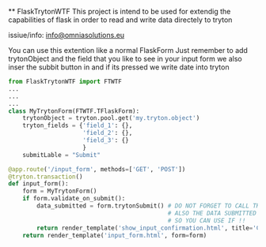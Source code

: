 ** FlaskTrytonWTF
This project is intend to be used for extendig the capabilities of flask in order to read and write data directely to tryton

issiue/info: info@omniasolutions.eu

You can use this extention like a normal FlaskForm 
Just remember to add trytonObject and the field that you like to see in your input form
we also inser the subbit button in and if its pressed we write date into tryton 

```python
from FlaskTrytonWTF import FTWTF
...
...
...
class MyTrytonForm(FTWTF.TFlaskForm):
    trytonObject = tryton.pool.get('my.tryton.object')
    tryton_fields = {'field_1': {},
                     'field_2': {},
                     'field_3': {}
                     }
    submitLable = "Submit"
```

```python
@app.route('/input_form', methods=['GET', 'POST'])
@tryton.transaction()
def input_form():
    form = MyTrytonForm()
    if form.validate_on_submit():
        data_submitted = form.trytonSubmit() # DO NOT FORGET TO CALL THE TRYTON SUBMIT IN ORDER DO FLUSH THE DATA
                                             # ALSO THE DATA SUBMITTED IS RETURNED AS DICTIONAY OF VALUES 
                                             # SO YOU CAN USE IF !!
        return render_template('show_input_confirmation.html', title='Conferma', form=data_submitted)
    return render_template('input_form.html', form=form)
    
```